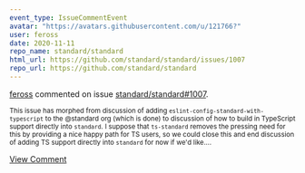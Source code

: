 ```yaml
---
event_type: IssueCommentEvent
avatar: "https://avatars.githubusercontent.com/u/121766?"
user: feross
date: 2020-11-11
repo_name: standard/standard
html_url: https://github.com/standard/standard/issues/1007
repo_url: https://github.com/standard/standard
---
```


<a href='https://github.com/feross' target='_blank'>feross</a> commented on issue <a href='https://github.com/standard/standard/issues/1007' target='_blank'>standard/standard#1007</a>.

<small>This issue has morphed from discussion of adding `eslint-config-standard-with-typescript` to the @standard org (which is done) to discussion of how to build in TypeScript support directly into `standard`. I suppose that `ts-standard` removes the pressing need for this by providing a nice happy path for TS users, so we could close this and end discussion of adding TS support directly into `standard` for now if we'd like....</small>

<a href='https://github.com/standard/standard/issues/1007' target='_blank'>View Comment</a>